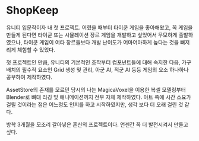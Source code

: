 # ShopKeep
유니티 입문작이자 내 첫 프로젝트.
어렸을 때부터 타이쿤 게임을 좋아해왔고, 꼭 게임을 만들게 된다면 타이쿤 또는 시뮬레이션 장르 게임을 개발하고 싶었어서 무모하게 출발하였으나,
타이쿤 게임이 여타 장르들보다 개발 난이도가 어마어마하게 높다는 것을 뼈저리게 체험할 수 있었다.

첫 프로젝트인 만큼, 유니티의 기본적인 조작부터 컴포넌트들에 대해 숙지한 다음,
가구 배치의 필수적 요소인 Grid 생성 및 관리, 아군 AI, 적군 AI 등등 게임의 요소 하나하나 공부하여 제작하였다.

AssetStore의 존재를 모르던 당시의 나는
MagicaVoxel을 이용한 복셀 모델링부터 Blender로 뼈대 리깅 및 애니메이션까지 전부 자체 제작하였다.
아트 쪽에 시간 소요가 걸릴 것이라는 점은 어느정도 인지를 하고 시작하였지만, 생각 보다 더 오래 걸린 것 같다.

방학 3개월을 모조리 갈아넣은 혼신의 프로젝트이다.
언젠간 꼭 더 발전시켜서 만들고 싶다.
